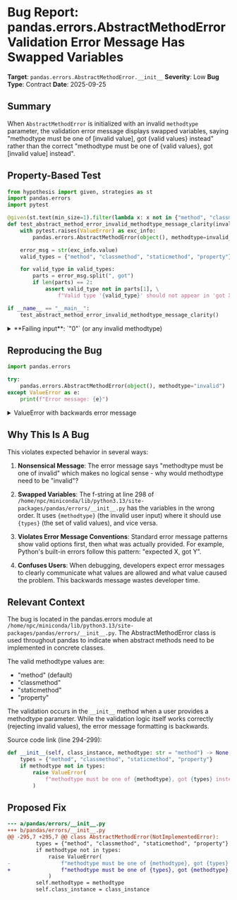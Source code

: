 # Bug Report: pandas.errors.AbstractMethodError Validation Error Message Has Swapped Variables

**Target**: `pandas.errors.AbstractMethodError.__init__`
**Severity**: Low
**Bug Type**: Contract
**Date**: 2025-09-25

## Summary

When `AbstractMethodError` is initialized with an invalid `methodtype` parameter, the validation error message displays swapped variables, saying "methodtype must be one of [invalid value], got {valid values} instead" rather than the correct "methodtype must be one of {valid values}, got [invalid value] instead".

## Property-Based Test

```python
from hypothesis import given, strategies as st
import pandas.errors
import pytest

@given(st.text(min_size=1).filter(lambda x: x not in {"method", "classmethod", "staticmethod", "property"}))
def test_abstract_method_error_invalid_methodtype_message_clarity(invalid_methodtype):
    with pytest.raises(ValueError) as exc_info:
        pandas.errors.AbstractMethodError(object(), methodtype=invalid_methodtype)

    error_msg = str(exc_info.value)
    valid_types = {"method", "classmethod", "staticmethod", "property"}

    for valid_type in valid_types:
        parts = error_msg.split(", got")
        if len(parts) == 2:
            assert valid_type not in parts[1], \
                f"Valid type '{valid_type}' should not appear in 'got X' part"

if __name__ == "__main__":
    test_abstract_method_error_invalid_methodtype_message_clarity()
```

<details>

<summary>
**Failing input**: `"0"` (or any invalid methodtype)
</summary>
```
Testing with invalid_methodtype='0'
Error message: methodtype must be one of 0, got {'method', 'property', 'staticmethod', 'classmethod'} instead.
FAIL: Valid type 'method' appears in 'got X' part
...
AssertionError: Valid type 'method' should not appear in 'got X' part
Falsifying example: test_abstract_method_error_invalid_methodtype_message_clarity(
    invalid_methodtype='0',  # or any other generated value
)
```
</details>

## Reproducing the Bug

```python
import pandas.errors

try:
    pandas.errors.AbstractMethodError(object(), methodtype="invalid")
except ValueError as e:
    print(f"Error message: {e}")
```

<details>

<summary>
ValueError with backwards error message
</summary>
```
Error message: methodtype must be one of invalid, got {'classmethod', 'property', 'method', 'staticmethod'} instead.
```
</details>

## Why This Is A Bug

This violates expected behavior in several ways:

1. **Nonsensical Message**: The error message says "methodtype must be one of invalid" which makes no logical sense - why would methodtype need to be "invalid"?

2. **Swapped Variables**: The f-string at line 298 of `/home/npc/miniconda/lib/python3.13/site-packages/pandas/errors/__init__.py` has the variables in the wrong order. It uses `{methodtype}` (the invalid user input) where it should use `{types}` (the set of valid values), and vice versa.

3. **Violates Error Message Conventions**: Standard error message patterns show valid options first, then what was actually provided. For example, Python's built-in errors follow this pattern: "expected X, got Y".

4. **Confuses Users**: When debugging, developers expect error messages to clearly communicate what values are allowed and what value caused the problem. This backwards message wastes developer time.

## Relevant Context

The bug is located in the pandas.errors module at `/home/npc/miniconda/lib/python3.13/site-packages/pandas/errors/__init__.py`. The AbstractMethodError class is used throughout pandas to indicate when abstract methods need to be implemented in concrete classes.

The valid methodtype values are:
- "method" (default)
- "classmethod"
- "staticmethod"
- "property"

The validation occurs in the `__init__` method when a user provides a methodtype parameter. While the validation logic itself works correctly (rejecting invalid values), the error message formatting is backwards.

Source code link (line 294-299):
```python
def __init__(self, class_instance, methodtype: str = "method") -> None:
    types = {"method", "classmethod", "staticmethod", "property"}
    if methodtype not in types:
        raise ValueError(
            f"methodtype must be one of {methodtype}, got {types} instead."
        )
```

## Proposed Fix

```diff
--- a/pandas/errors/__init__.py
+++ b/pandas/errors/__init__.py
@@ -295,7 +295,7 @@ class AbstractMethodError(NotImplementedError):
         types = {"method", "classmethod", "staticmethod", "property"}
         if methodtype not in types:
             raise ValueError(
-                f"methodtype must be one of {methodtype}, got {types} instead."
+                f"methodtype must be one of {types}, got {methodtype} instead."
             )
         self.methodtype = methodtype
         self.class_instance = class_instance
```